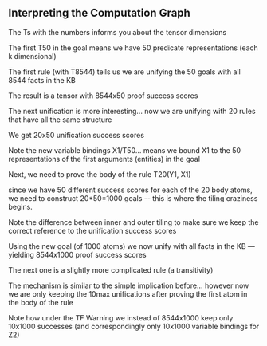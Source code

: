 ## Interpreting the Computation Graph

The Ts with the numbers informs you about the tensor dimensions

The first T50 in the goal means we have 50 predicate representations (each k dimensional)

The first rule (with T8544) tells us we are unifying the 50 goals with all 8544 facts in the KB

The result is a tensor with 8544x50 proof success scores

The next unification is more interesting… now we are unifying with 20 rules that have all the same structure

We get 20x50 unification success scores

Note the new variable bindings X1/T50… means we bound X1 to the 50 representations of the first arguments (entities) in the goal

Next, we need to prove the body of the rule T20(Y1, X1)

since we have 50 different success scores for each of the 20 body atoms, we need to construct 20*50=1000 goals -- this is where the tiling craziness begins.

Note the difference between inner and outer tiling to make sure we keep the correct reference to the unification success scores

Using the new goal (of 1000 atoms) we now unify with all facts in the KB — yielding 8544x1000 proof success scores

The next one is a slightly more complicated rule (a transitivity)

The mechanism is similar to the simple implication before… however now we are only keeping the 10max unifications after proving the first atom in the body of the rule

Note how under the TF Warning we instead of 8544x1000 keep only 10x1000 successes (and correspondingly only 10x1000 variable bindings for Z2)

